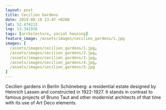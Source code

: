 ```yaml
---
layout: post
title: Cecilien Gardens
date: 2019-08-16 13:47 +0200
lat: 52.474213
lng: 13.341916
tags: [architecture, social housing]
feature_image: /assets/images/cecilien_gardens/1.jpg
images: [
  /assets/images/cecilien_gardens/1.jpg,
  /assets/images/cecilien_gardens/2.jpg,
  /assets/images/cecilien_gardens/3.jpg,
  /assets/images/cecilien_gardens/4.jpg,
  /assets/images/cecilien_gardens/5.jpg
]
---
```


Cecilien gardens in Berlin Schöneberg: a residential estate designed by Heinrich Lassen and constructed in 1922-1927. It stands in contrast to famous projects of Bruno Taut and other modernist architects of that time with its use of Art Deco elements.
